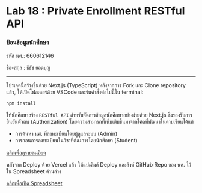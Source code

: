 # Lab 18 : Private Enrollment RESTful API

### ป้อนข้อมูลนักศึกษา

รหัส นศ.: 660612146

ชื่อ-สกุล : ธีธัช ยอดบุญ

---

โปรเจคนี้สร้างขึ้นด้วย Next.js (TypeScript)
หลังจากการ Fork และ Clone repository แล้ว, ให้เปิดโฟลเดอร์ด้วย VSCode และรันคำสั่งต่อไปนี้ใน terminal:

```bash
npm install
```

ให้นักศึกษาสร้าง `RESTful API` สำหรับจัดการข้อมูลนักศึกษาอย่างง่ายด้วย Next.js ซึ่งรองรับการยืนยันตัวตน (Authorization) โดยความสามารถที่เพิ่มเติมขึ้นมาจากโค้ดที่พัฒนาในคาบเรียนได้แก่

- การค้นหา นศ. ที่ลงทะเบียนโดยผู้ดูแลระบบ (Admin)
- การถอนการลงทะเบียนในวิชาที่ต้องการโดยนักศึกษา (Student)

[คลิกเพื่อดูรายละเอียด](https://o365cmu-my.sharepoint.com/:b:/g/personal/dome_potikanond_cmu_ac_th/EdDMYB4G0ixJl0ZHwq04v84Bzv3eSfxs2jOum8Sye0yA_w?e=n1EaWr)

หลังจาก Deploy ด้วย Vercel แล้ว ให้แปะลิงค์ Deploy และลิงค์ GitHub Repo ของ นศ. ไว้ใน Spreadsheet ด้านล่าง

[คลิกเพื่อเปิด Spreadsheet](https://o365cmu-my.sharepoint.com/:x:/g/personal/dome_potikanond_cmu_ac_th/EfmPM2Wz7OZAiAn23yVwzKwBacdSRIyVOhMjqTMzrHohMg?e=gWuUzE)
